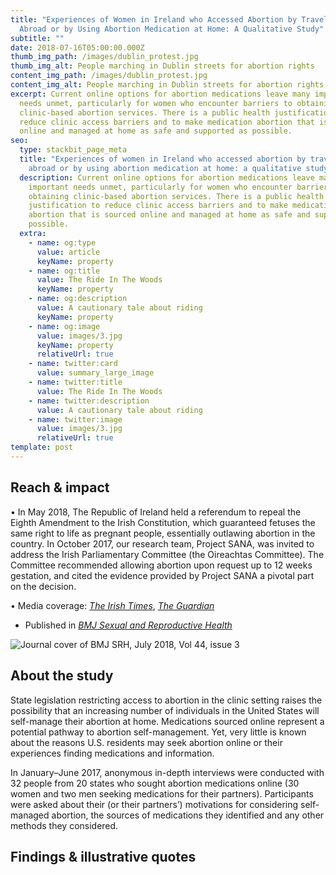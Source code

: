 ```yaml
---
title: "Experiences of Women in Ireland who Accessed Abortion by Travelling
  Abroad or by Using Abortion Medication at Home: A Qualitative Study"
subtitle: ""
date: 2018-07-16T05:00:00.000Z
thumb_img_path: /images/dublin_protest.jpg
thumb_img_alt: People marching in Dublin streets for abortion rights
content_img_path: /images/dublin_protest.jpg
content_img_alt: People marching in Dublin streets for abortion rights
excerpt: Current online options for abortion medications leave many important
  needs unmet, particularly for women who encounter barriers to obtaining
  clinic-based abortion services. There is a public health justification to
  reduce clinic access barriers and to make medication abortion that is sourced
  online and managed at home as safe and supported as possible.
seo:
  type: stackbit_page_meta
  title: "Experiences of women in Ireland who accessed abortion by travelling
    abroad or by using abortion medication at home: a qualitative study"
  description: Current online options for abortion medications leave many
    important needs unmet, particularly for women who encounter barriers to
    obtaining clinic-based abortion services. There is a public health
    justification to reduce clinic access barriers and to make medication
    abortion that is sourced online and managed at home as safe and supported as
    possible.
  extra:
    - name: og:type
      value: article
      keyName: property
    - name: og:title
      value: The Ride In The Woods
      keyName: property
    - name: og:description
      value: A cautionary tale about riding
      keyName: property
    - name: og:image
      value: images/3.jpg
      keyName: property
      relativeUrl: true
    - name: twitter:card
      value: summary_large_image
    - name: twitter:title
      value: The Ride In The Woods
    - name: twitter:description
      value: A cautionary tale about riding
    - name: twitter:image
      value: images/3.jpg
      relativeUrl: true
template: post
---
```

## Reach & impact

 • In May 2018, The Republic of Ireland held a referendum to repeal the Eighth Amendment to the Irish Constitution, which guaranteed fetuses the same right to life as pregnant people, essentially outlawing abortion in the country. In October 2017, our research team, Project SANA, was invited to address the Irish Parliamentary Committee (the Oireachtas Committee). The Committee recommended allowing abortion upon request up to 12 weeks gestation, and cited the evidence provided by Project SANA a pivotal part on the decision.

• Media coverage: *[The Irish Times](https://www.thetimes.co.uk/article/women-buying-illegal-pills-swayed-abortion-decision-tvp2kffst)*, *[The Guardian](https://www.theguardian.com/world/2016/oct/17/home-abortion-kits-women-ireland-study)*

* Published in *[BMJ Sexual and Reproductive Health](https://srh.bmj.com/content/44/3/181)*

![Journal cover of BMJ SRH, July 2018, Vol 44, issue 3 ](/images/bmjsrh_ireland.jpg)

## About the study

State legislation restricting access to abortion in the clinic setting raises the possibility that an increasing
number of individuals in the United States will self-manage their abortion at home. Medications sourced online represent
a potential pathway to abortion self-management. Yet, very little is known about the reasons U.S. residents may
seek abortion online or their experiences finding medications and information.

In January–June 2017, anonymous in-depth interviews were conducted with 32 people from 20 states who sought abortion medications online (30 women and two men seeking medications for their partners). Participants were asked about their (or their partners’) motivations for considering self-managed abortion, the sources of medications they identified and any other methods they considered. 

## Findings & illustrative quotes